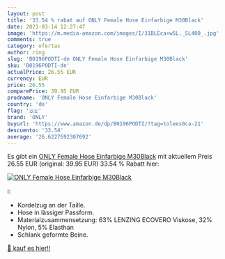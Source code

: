```yaml
---
layout: post
title: '33.54 % rabat auf ONLY Female Hose Einfarbige M30Black'
date: 2021-03-14 12:27:47
image: 'https://m.media-amazon.com/images/I/31BLEca+w5L._SL400_.jpg'
comments: true
category: ofertas
author: ring
slug: 'B0196PODTI-de ONLY Female Hose Einfarbige M30Black'
sku: 'B0196PODTI-de'
actualPrice: 26.55 EUR
currency: EUR
price: 26.55
comparePrice: 39.95 EUR
prodname: 'ONLY Female Hose Einfarbige M30Black'
country: 'de'
flag: '🇩🇪'
brand: 'ONLY'
buyurl: 'https://www.amazon.de/dp/B0196PODTI/?tag=tolees0ca-21'
descuento: '33.54'
average: '26.6227692307692'
---
```


Es gibt ein [ONLY Female Hose Einfarbige M30Black](https://www.amazon.de/dp/B0196PODTI/?tag=tolees0ca-21) mit aktuellem Preis 26.55 EUR (original: 39.95 EUR) 33.54 % Rabatt hier:

[![ONLY Female Hose Einfarbige M30Black](https://m.media-amazon.com/images/I/31BLEca+w5L._SL400_.jpg)](https://www.amazon.de/dp/B0196PODTI/?tag=tolees0ca-21)

ℹ️:

- Kordelzug an der Taille.
- Hose in lässiger Passform.
- Materialzusammensetzung: 63% LENZING ECOVERO Viskose, 32% Nylon, 5% Elasthan
- Schlank geformte Beine.

[🛒 kauf es hier!!](https://www.amazon.de/dp/B0196PODTI/?tag=tolees0ca-21)
